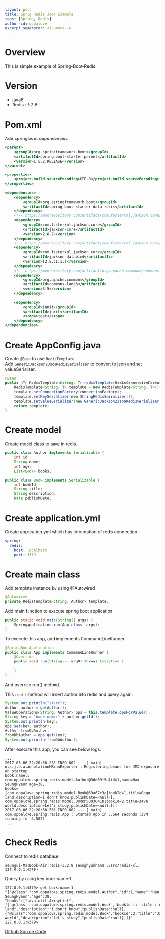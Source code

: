 ```yaml
---
layout: post
title: Sprig Redis Json Example
tags: [Spring, Redis]
author-id: oppalove
excerpt_separator: <!--more-->
---
```

# Overview
This is simple example of Spring-Boot-Redis.
<!--more-->

# Version
* java8
* Redis : 3.2.8


# Pom.xml
Add spring boot dependencies
```xml
<parent>
    <groupId>org.springframework.boot</groupId>
    <artifactId>spring-boot-starter-parent</artifactId>
    <version>1.5.2.RELEASE</version>
</parent>

<properties>
    <project.build.sourceEncoding>UTF-8</project.build.sourceEncoding>
</properties>

<dependencies>
    <dependency>
        <groupId>org.springframework.boot</groupId>
        <artifactId>spring-boot-starter-data-redis</artifactId>
    </dependency>
    <!-- https://mvnrepository.com/artifact/com.fasterxml.jackson.core/jackson-core -->
    <dependency>
        <groupId>com.fasterxml.jackson.core</groupId>
        <artifactId>jackson-core</artifactId>
        <version>2.8.7</version>
    </dependency>
    <!-- https://mvnrepository.com/artifact/com.fasterxml.jackson.core/jackson-databind -->
    <dependency>
        <groupId>com.fasterxml.jackson.core</groupId>
        <artifactId>jackson-databind</artifactId>
        <version>[2.8.11.1,)</version>
    </dependency>
    <!-- https://mvnrepository.com/artifact/org.apache.commons/commons-lang3 -->
    <dependency>
        <groupId>org.apache.commons</groupId>
        <artifactId>commons-lang3</artifactId>
        <version>3.5</version>
    </dependency>

    <dependency>
        <groupId>junit</groupId>
        <artifactId>junit</artifactId>
        <scope>test</scope>
    </dependency>
</dependencies>
```

# Create AppConfig.java
Create `@Bean` to use `RedisTemplate`.
Add `GenericJackson2JsonRedisSerializer` to convert to json and set valueSerializer.

```java
@Bean
public <T> RedisTemplate<String, T> redisTemplate(RedisConnectionFactory connectionFactory) {
	RedisTemplate<String, T> template = new RedisTemplate<String, T>();
	template.setConnectionFactory(connectionFactory);
	template.setKeySerializer(new StringRedisSerializer());
	template.setValueSerializer(new GenericJackson2JsonRedisSerializer());
	return template;
}
```

# Create model
Create model class to save in redis.
```java
public class Author implements Serializable {
	int id;
	String name;
	int age;
	List<Book> books;
```

```java
public class Book implements Serializable {
	int bookId;
	String title;
	String description;
	Date publishDate;
```

# Create application.yml
Create application.yml which has information of redis connection.
```yaml
spring:
  redis:
    host: localhost
    port: 6379
```


# Create main class
Add template instance by using @Autowired
```java
@Autowired
private RedisTemplate<String, Author> template;
```

Add main function to execute spring boot application
```java
public static void main(String[] args) {
	SpringApplication.run(App.class, args);
}
```

To execute this app, add implements CommandLineRunner.
```java
@SpringBootApplication
public class App implements CommandLineRunner {
    @Override
    public void run(String... arg0) throws Exception {
        
    }
}
```
And override run() method.

This `run()` method will insert author into redis and query again.
```java
System.out.println("start");
Author author = getAuthor();
ValueOperations<String, Author> ops = this.template.opsForValue();
String key = "book:name:" + author.getId();
System.out.println(key);
ops.set(key, author);
Author fromDbAuthor;
fromDbAuthor = ops.get(key);
System.out.println(fromDbAuthor);
```

After execute this app, you can see below logs.
```text
...
2017-03-06 22:20:30.289 INFO 802 --- [ main] o.s.j.e.a.AnnotationMBeanExporter : Registering beans for JMX exposure on startup 
book:name:1 
com.oppalove.spring.redis.model.Author@3dd69f5a[id=1,name=Han SeungHyeon,age=38,
books=[com.oppalove.spring.redis.model.Book@59a67c3a[bookId=1,title=Gogo land,description=i don't know,publishDate=<null>], 
com.oppalove.spring.redis.model.Book@5003041b[bookId=2,title=Java world,description=Let's study,publishDate=<null>]]] 
2017-03-06 22:20:30.568 INFO 802 --- [ main] com.oppalove.spring.redis.App : Started App in 3.664 seconds (JVM running for 4.502)
...
```

# Check Redis
Connect to redis database
```text
seungui-MacBook-Air:redis-3.2.8 seunghyunhan$ ./src/redis-cli 
127.0.0.1:6379>
```

Query by using key book:name:1
```text
127.0.0.1:6379> get book:name:1 
"{"@class":"com.oppalove.spring.redis.model.Author","id":1,"name":"Han SeungHyeon","age":38,
"books":["java.util.ArrayList",[{"@class":"com.oppalove.spring.redis.model.Book","bookId":1,"title":"Gogo land","description":"i don't know","publishDate":null},
{"@class":"com.oppalove.spring.redis.model.Book","bookId":2,"title":"Java world","description":"Let's study","publishDate":null}]]}" 
127.0.0.1:6379>
```

[Github Source Code](https://github.com/han1448/spring-boot-redis-example)